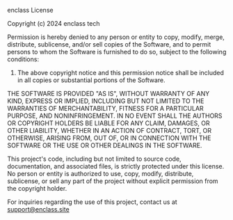enclass License

Copyright (c) 2024 enclass tech

Permission is hereby denied to any person or entity to copy, modify, merge, distribute, sublicense, and/or sell copies of the Software, and to permit persons to whom the Software is furnished to do so, subject to the following conditions:

1. The above copyright notice and this permission notice shall be included in all copies or substantial portions of the Software.

THE SOFTWARE IS PROVIDED "AS IS", WITHOUT WARRANTY OF ANY KIND, EXPRESS OR IMPLIED, INCLUDING BUT NOT LIMITED TO THE WARRANTIES OF MERCHANTABILITY, FITNESS FOR A PARTICULAR PURPOSE, AND NONINFRINGEMENT. IN NO EVENT SHALL THE AUTHORS OR COPYRIGHT HOLDERS BE LIABLE FOR ANY CLAIM, DAMAGES, OR OTHER LIABILITY, WHETHER IN AN ACTION OF CONTRACT, TORT, OR OTHERWISE, ARISING FROM, OUT OF, OR IN CONNECTION WITH THE SOFTWARE OR THE USE OR OTHER DEALINGS IN THE SOFTWARE.

This project's code, including but not limited to source code, documentation, and associated files, is strictly protected under this license. No person or entity is authorized to use, copy, modify, distribute, sublicense, or sell any part of the project without explicit permission from the copyright holder.

For inquiries regarding the use of this project, contact us at support@enclass.site
